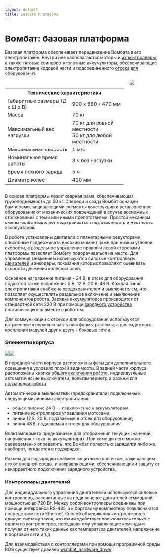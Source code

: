 ```yaml
---
layout: default
title: Базовая платформа
---
```


# Вомбат: базовая платформа

Базовая платформа обеспечивает передвижение Вомбата и его электропитание. Внутри нее располагаются моторы и [их контроллеры](#контроллеры-двигателей), а также тяговые свинцово-кислотные аккумуляторы, обеспечивающие электропитание ходовой части и подсоединенного [отсека для оборудования](/wombat-robot/docs/about/user_space.html).

<div style="display: flex;" markdown="1">
<div style="margin-top: 10px; text-align: justify; min-width: 300px;">
<table style="width:100%;">
 <tr>
   <th colspan="2" style="text-align: center">Технические характеристики</th>
 </tr>
 <tr>
   <td>Габаритные размеры (Д х Ш х В)</td>
   <td>900 х 680 х 470 мм </td>
 </tr>
 <tr>
   <td>Масса</td>
   <td>70 кг</td>
 </tr>
 <tr>
   <td>Максимальный вес нагрузки</td>
   <td>70 кг для ровной местности <br> 50 кг для любой местности</td>
 </tr>
 <tr>
   <td>Максимальная скорость</td>
   <td>1 м/с</td>
 </tr>
 <tr>
   <td>Номинальное время работы</td>
   <td>3 ч без нагрузки</td>
 </tr>
 <tr>
   <td>Время полного заряда</td>
   <td>5 ч</td>
 </tr>
 <tr>
   <td>Диаметр колес</td>
   <td>410 мм</td>
 </tr>
</table>
</div>
<div style="display: inline; margin-left: 20px;">
<img class="scalable" style="float: left; min-width: 100px;" src="/wombat-robot/assets/images/chassis/main_view.jpg">
</div>
</div>  

В основе платформы лежит сварная рама, обеспечивающая грузоподъемность до 50 кг. Спереди и сзади Вомбат оснащен бамперами, защищающими элементы конструкции и установленное оборудование от механических повреждений в случае возможных столкновений с теми или иными препятствиями. Простой механизм смены колёс позволяет подстраиваться под сезонность и местность эксплуатации.

В роботе установлены двигатели с планетарными редукторами, способные поддерживать высокий момент даже при низкой угловой скорости, а раздельное управление правой и левой сторонами платформы позволяет Вомбату поворачиваться на месте. Для управления движением используются [силовые контроллеры двигателей](#контроллеры-двигателей) и энкодеры, показания которых позволяют оценивать скорости движения колёсных осей.

Основное напряжение питания - 24 В; в отсек для оборудования подаются также напряжения 5 В, 12 В, 20 В, 48 В. Каждая линия электропитания снабжена предохранителем и выключателем, что позволяет осуществлять раздельное включение и выключение компонентов робота. Зарядка аккумуляторов производится от стандартной сети 220 В при помощи [зарядного устройства](/wombat-robot/docs/basics/charging.html#зарядное-устройство), поставляющегося вместе с роботом.

Для коммуникации с отсеком для оборудования используются встроенные в верхнюю часть платформы разъемы, а для надежного крепления модулей друг к другу - боковые петли.

### Элементы корпуса

<div style="display: inline-block;">
<img class="scalable" style="max-width:45%; float:left;" src="/wombat-robot/assets/images/chassis/front_panel.jpg">
<img class="scalable" style="max-width:45%; float:left;" src="/wombat-robot/assets/images/chassis/rear_panel.jpg">
</div>

В передней части корпуса расположены фары для дополнительного освещения в условиях плохой видимости. В задней части корпуса расположены кнопка [общего включения робота](/wombat-robot/docs/basics/power_on_off.html#общее-включение-робота), индивидуальные автоматические выключатели, вольтамперметр и разъем для [подзарядки робота](/wombat-robot/docs/basics/charging.html).

Автоматические выключатели (предохранители) подключены к следующими линиями электропитания:
* общее питание 24 В &mdash; подключение к аккумуляторам;
* питание контроллеров управления моторами;
* линии 12 В, 20 В, подаваемые в отсек для оборудования;
* линия 48 В, подаваемая в отсек для оборудования.

Вольтамперметр предназначен для отображения текущих значений напряжения и тока на аккумуляторах. При помощи него можно своевременно определить, что Вомбат полностью зарядился либо же, наоборот, нуждается в подзарядке.

Разъем для подзарядки снабжен защитным колпачком, защищающим его от внешней среды, и направляющими, обеспечивающими защиту от некорректного подключения зарядного устройства.

### Контроллеры двигателей

Для индивидуального управления двигателями используются силовые контроллеры, рассчитанные на подключение двигателей суммарной мощностью до 720 Вт. Между собой контроллеры соединены при помощи интерфейса RS-485, а к бортовому компьютеру подключаются посредством сети Ethernet. Способ объединения контроллеров в единую систему таков, что взаимодействует пользователь только с одним из контроллеров, передавая ему управляющие команды и получая от него таких данные как температура двигателей, напряжение в бортовой сети и т.д.

Для взаимодействия с контроллерами при помощи программной среды ROS существует драйвер [wombat_hardware_driver](https://github.com/kb-avrora/wombat_hardware_interface).
